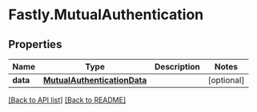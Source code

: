 # Fastly.MutualAuthentication

## Properties

Name | Type | Description | Notes
------------ | ------------- | ------------- | -------------
**data** | [**MutualAuthenticationData**](MutualAuthenticationData.md) |  | [optional] 


[[Back to API list]](../../README.md#endpoints) [[Back to README]](../../README.md)
